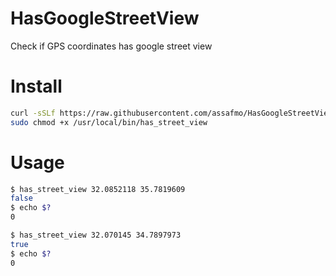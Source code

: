 # HasGoogleStreetView
Check if GPS coordinates has google street view

# Install 
```bash
curl -sSLf https://raw.githubusercontent.com/assafmo/HasGoogleStreetView/master/has_street_view.sh | sudo tee /usr/local/bin/has_street_view > /dev/null
sudo chmod +x /usr/local/bin/has_street_view
```

# Usage
```bash
$ has_street_view 32.0852118 35.7819609
false
$ echo $?
0
```
```bash
$ has_street_view 32.070145 34.7897973
true
$ echo $?
0
```
